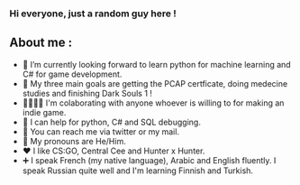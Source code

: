### Hi everyone, just a random guy here ! 

## About me :
- 🔭 I’m currently looking forward to learn python for machine learning and C# for game development.
- 🎯 My three main goals are getting the PCAP certficate, doing medecine studies and finishing Dark Souls 1 !
- 🫱🏼‍🫲🏻 I'm colaborating with anyone whoever is willing to for making an indie game.
- 💬 I can help for python, C# and SQL debugging.
- 📮 You can reach me via twitter or my mail.
- 🥰 My pronouns are He/Him.
- ❤️ I like CS:GO, Central Cee and Hunter x Hunter.
- ➕ I speak French (my native language), Arabic and English fluently. I speak Russian quite well and I'm learning Finnish and Turkish.

<!--
**aramslav/aramslav** is a ✨ _special_ ✨ repository because its `README.md` (this file) appears on your GitHub profile.

Here are some ideas to get you started:

- 🔭 I’m currently working on ...
- 🌱 I’m currently learning ...
- 👯 I’m looking to collaborate on ...
- 🤔 I’m looking for help with ...
- 💬 Ask me about ...
- 📫 How to reach me: ...
- 😄 Pronouns: ...
- ⚡ Fun fact: ...
-->
